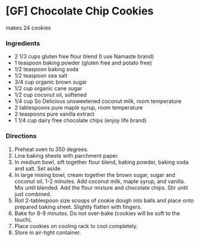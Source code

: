# [GF] Chocolate Chip Cookies
makes 24 cookies 

### Ingredients
* 2 1/3 cups gluten free flour blend (I use Namaste brand)
* 1 teaspoon baking powder (gluten free and potato free)
* 1/2 teaspoon baking soda
* 1/2 teaspoon sea salt
* 3/4 cup organic brown sugar
* 1/2 cup organic cane sugar
* 1/2 cup coconut oil, softened
* 1/4 cup So Delicious unsweetened coconut milk, room temperature
* 2 tablespoons pure maple syrup, room temperature
* 2 teaspoons pure vanilla extract
* 1 1/4 cup dairy free chocolate chips (enjoy life brand)

### Directions
1. Preheat oven to 350 degrees.
2. Line baking sheets with parchment paper.
3. In medium bowl, sift together flour blend, baking powder, baking soda and salt. Set aside.
4. In large mixing bowl, cream together the brown sugar, sugar and coconut oil, 1-2 minutes. Add coconut milk, maple syrup, and vanilla. Mix until blended. Add the flour mixture and chocolate chips. Stir until just combined.
5. Roll 2-tablespoon size scoops of cookie dough into balls and place onto prepared baking sheet. Slightly flatten with fingers.
6. Bake for 8-9 minutes. Do not over-bake (cookies will be soft to the touch).
7. Place cookies on cooling rack to cool completely.
8. Store in air-tight container.
